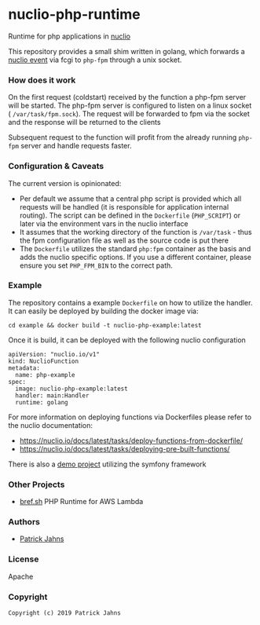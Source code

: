 # nuclio-php-runtime
Runtime for php applications in [nuclio](https://nuclio.io/)

This repository provides a small shim written in golang, which forwards a [nuclio event](https://github.com/nuclio/nuclio-sdk-go/blob/master/event.go) via fcgi to `php-fpm` through a unix socket.

### How does it work

On the first request (coldstart) received by the function a php-fpm server will be started.
  The php-fpm server is configured to listen on a linux socket ( `/var/task/fpm.sock`).
  The request will be forwarded to fpm via the socket and the response will be returned to the clients
  
Subsequent request to the function will profit from the already running `php-fpm` server and handle requests faster.

### Configuration & Caveats

The current version is opinionated:

- Per default we assume that a central php script is provided which all requests will be handled (it is responsible for application internal routing).
  The script can be defined in the `Dockerfile` (`PHP_SCRIPT`) or later via the environment vars in the nuclio interface
- It assumes that the working directory of the function is `/var/task` - thus the fpm configuration file as well as the source code is put there
- The `Dockerfile` utilizes the standard `php:fpm` container as the basis and adds the nuclio specific options. If you use a different container, please ensure you set `PHP_FPM_BIN` to the correct path.



### Example

The repository contains a example `Dockerfile` on how to utilize the handler.
It can easily be deployed by building the docker image via:

```
cd example && docker build -t nuclio-php-example:latest
```

Once it is build, it can be deployed with the following nuclio configuration

```
apiVersion: "nuclio.io/v1"
kind: NuclioFunction
metadata:
  name: php-example
spec:
  image: nuclio-php-example:latest
  handler: main:Handler
  runtime: golang
```

For more information on deploying functions via Dockerfiles please refer to the nuclio documentation:
- https://nuclio.io/docs/latest/tasks/deploy-functions-from-dockerfile/
- https://nuclio.io/docs/latest/tasks/deploying-pre-built-functions/

There is also a [demo project](https://github.com/patrickjahns/nuclio-symfony) utilizing the symfony framework


### Other Projects
- [bref.sh](https://bref.sh/)
  PHP Runtime for AWS Lambda


### Authors

* [Patrick Jahns](https://github.com/patrickjahns)


### License

Apache


### Copyright

```
Copyright (c) 2019 Patrick Jahns 
```